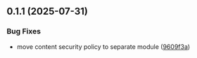 ## 0.1.1 (2025-07-31)


### Bug Fixes

* move content security policy to separate module ([9609f3a](https://github.com/jwstover/sanctum/commit/9609f3a873896c81f490aed6792410f6c797ab40))



